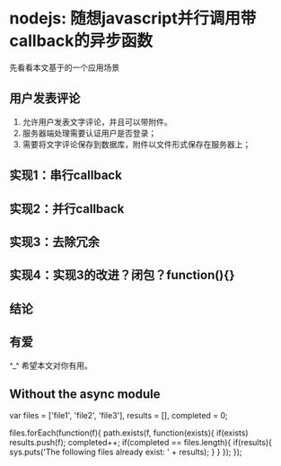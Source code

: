 # nodejs: 随想javascript并行调用带callback的异步函数

先看看本文基于的一个应用场景

## 用户发表评论
1. 允许用户发表文字评论，并且可以带附件。
2. 服务器端处理需要认证用户是否登录；
3. 需要将文字评论保存到数据库，附件以文件形式保存在服务器上；

## 实现1：串行callback
    
## 实现2：并行callback

## 实现3：去除冗余

## 实现4：实现3的改进？闭包？function(){}

## 结论

## 有爱
^_^ 希望本文对你有用。

## Without the async module

var files = ['file1', 'file2', 'file3'],
    results = [],
    completed = 0;

files.forEach(function(f){
    path.exists(f, function(exists){
        if(exists) results.push(f);
        completed++;
        if(completed == files.length){
            if(results){
                sys.puts('The following files already exist: ' + results);
            }
        }
    });
});